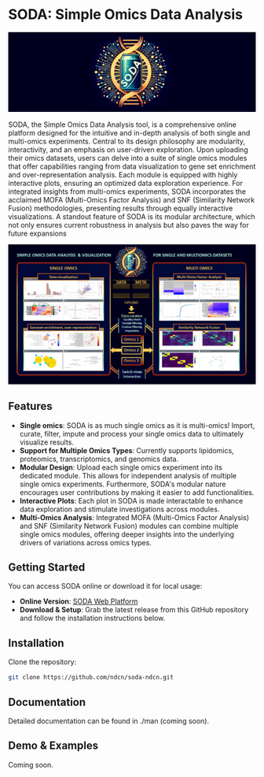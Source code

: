 # SODA: Simple Omics Data Analysis

![SODA Logo](./man/figures/soda_logo.png)

SODA, the Simple Omics Data Analysis tool, is a comprehensive online platform designed for the intuitive and in-depth analysis of both single and multi-omics experiments. Central to its design philosophy are modularity, interactivity, and an emphasis on user-driven exploration. Upon uploading their omics datasets, users can delve into a suite of single omics modules that offer capabilities ranging from data visualization to gene set enrichment and over-representation analysis. Each module is equipped with highly interactive plots, ensuring an optimized data exploration experience. For integrated insights from multi-omics experiments, SODA incorporates the acclaimed MOFA (Multi-Omics Factor Analysis) and SNF (Similarity Network Fusion) methodologies, presenting results through equally interactive visualizations. A standout feature of SODA is its modular architecture, which not only ensures current robustness in analysis but also paves the way for future expansions

![SODA Overview](./man/figures/soda_graphical_abstract.png)

## Features

- **Single omics**: SODA is as much single omics as it is multi-omics! Import, curate, filter, impute and process your single omics data to ultimately visualize results.
- **Support for Multiple Omics Types**: Currently supports lipidomics, proteomics, transcriptomics, and genomics data.
- **Modular Design**: Upload each single omics experiment into its dedicated module. This allows for independent analysis of multiple single omics experiments. Furthermore, SODA's modular nature encourages user contributions by making it easier to add functionalities.
- **Interactive Plots**: Each plot in SODA is made interactable to enhance data exploration and stimulate investigations across modules.
- **Multi-Omics Analysis**: Integrated MOFA (Multi-Omics Factor Analysis) and SNF (Similarity Network Fusion) modules can combine multiple single omics modules, offering deeper insights into the underlying drivers of variations across omics types.


## Getting Started

You can access SODA online or download it for local usage:

- **Online Version**: [SODA Web Platform](http://h2983352.stratoserver.net/)
- **Download & Setup**: Grab the latest release from this GitHub repository and follow the installation instructions below.

## Installation

Clone the repository:
   ```bash
   git clone https://github.com/ndcn/soda-ndcn.git
   ```

## Documentation

Detailed documentation can be found in ./man (coming soon).

## Demo & Examples

Coming soon.
